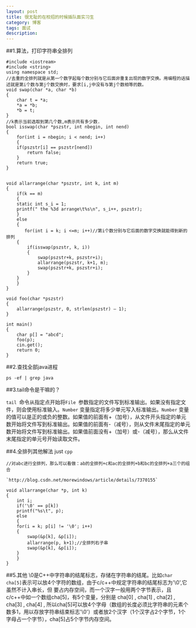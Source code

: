 ```yaml
---
layout: post
title: 很无耻的在校招的时候插队面实习生
category: 博客
tags: 面试
description: 
---
```

##1.算法，打印字符串全排列

	#include <iostream>
	#include <string>
	using namespace std;
	//去重的全排列就是从第一个数字起每个数分别与它后面非重复出现的数字交换。用编程的话描述就是第i个数与第j个数交换时，要求[i,j中没有与第j个数相等的数。
	void swap(char *a, char *b)
	{
	    char t = *a;
	    *a = *b;
	    *b = t;
	}
	//k表示当前选取到第几个数,m表示共有多少数.  
	bool isswap(char *pszstr, int nbegin, int nend)
	{
	    for(int i = nbegin; i < nend; i++)
	    {
		if(pszstr[i] == pszstr[nend])
		    return false;
	    }
	    return true;
	}


	void allarrange(char *pszstr, int k, int m)
	{
	    if(k == m)
	    {
		static int s_i = 1;
		printf(" the %3d arrange\t%s\n", s_i++, pszstr);
	    }
	    else
	    {
	       for(int i = k; i <=m; i++)//第i个数分别与它后面的数字交换就能得到新的排列  
		{
		    if(isswap(pszstr, k, i))
		    {
		        swap(pszstr+k, pszstr+i);
		        allarrange(pszstr, k+1, m);
		        swap(pszstr+k, pszstr+i);
		    }
		}
	    }
	}

	void foo(char *pszstr)
	{
	    allarrange(pszstr, 0, strlen(pszstr) – 1);
	}

	int main()
	{
	    char p[] = "abcd";
	    foo(p);
	    cin.get();
	    return 0;
	}
	 
##2.查找全部java进程

`ps -ef | grep java`

##3.tail命令是干嘛的？

`tail `命令从指定点开始将`File `参数指定的文件写到标准输出。如果没有指定文件，则会使用标准输入。`Number` 变量指定将多少单元写入标准输出。`Number` 变量的值可以是正的或负的整数。如果值的前面有+（加号），从文件开头指定的单元数开始将文件写到标准输出。如果值的前面有-（减号），则从文件末尾指定的单元数开始将文件写到标准输出。如果值前面没有+（加号）或-（减号），那么从文件末尾指定的单元号开始读取文件。

##4.全排列其他解法
just <code>cpp</code>

	//对abc进行全排列，那么可以看做：ab的全排列+c和ac的全排列+b和bc的全排列+a三个的组合

	`http://blog.csdn.net/morewindows/article/details/7370155`

	void allarrange(char *p, int k)
	{
	    int i;
	    if('\0' == p[k])
		printf("%s\t", p);
	    else
	    {
		for(i = k; p[i] != '\0'; i++)
		{
		    swap(&p[k], &p[i]);
		    allarrange(p, k+1);//全排列右子串
		    swap(&p[k], &p[i]);
		}
	    }
	}


##5.其他
\0是C++中字符串的结尾标志，存储在字符串的结尾。比如`char cha[5]`表示可以放4个字符的数组，由于c/c++中规定字符串的结尾标志为'\0',它虽然不计入串长，但
要占内存空间，而一个汉字一般用两个字节表示，且c/c++中如一个数组cha[5]，有5个变量，分别是 cha[0] , cha[1] , cha[2] , cha[3] , cha[4] , 所以cha[5]可以放4个字母（数组的长度必须比字符串的元素个数多1，用以存放字符串结束标志'\0'）或者放2个汉字（1个汉字占2个字节，1个字母占一个字节），cha[5]占5个字节内存空间。
